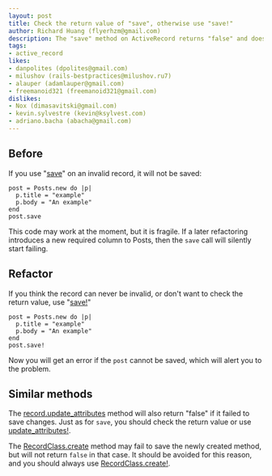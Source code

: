 ```yaml
---
layout: post
title: Check the return value of "save", otherwise use "save!"
author: Richard Huang (flyerhzm@gmail.com)
description: The "save" method on ActiveRecord returns "false" and does nothing if the record is invalid. You should always check the return value, otherwise you may inadvertently not save the record. If you think the record can never be invalid, or don't want to check the return value, use "save!"
tags:
- active_record
likes:
- danpolites (dpolites@gmail.com)
- milushov (rails-bestpractices@milushov.ru7)
- alauper (adamlauper@gmail.com)
- freemanoid321 (freemanoid321@gmail.com)
dislikes:
- Nox (dimasavitski@gmail.com)
- kevin.sylvestre (kevin@ksylvest.com)
- adriano.bacha (abacha@gmail.com)
---
```

## Before

If you use "[save][1]" on an invalid record, it will not be saved:

    post = Posts.new do |p|
      p.title = "example"
      p.body = "An example"
    end
    post.save

This code may work at the moment, but it is fragile. If a later refactoring introduces a new required column to Posts, then the `save` call will silently start failing.

## Refactor

If you think the record can never be invalid, or don't want to check the return value, use "[save!][2]"

    post = Posts.new do |p|
      p.title = "example"
      p.body = "An example"
    end
    post.save!

Now you will get an error if the `post` cannot be saved, which will alert you to the problem.

## Similar methods

The [record.update_attributes][3] method will also return "false" if it failed to save changes. Just as for `save`, you should check the return value or use [update_attributes!][4].

The [RecordClass.create][5] method may fail to save the newly created method, but will not return `false` in that case. It should be avoided for this reason, and you should always use [RecordClass.create!][6].



  [1]: http://api.rubyonrails.org/classes/ActiveRecord/Persistence.html#method-i-save
  [2]: http://api.rubyonrails.org/classes/ActiveRecord/Persistence.html#method-i-save-21
  [3]: http://api.rubyonrails.org/classes/ActiveRecord/Persistence.html#method-i-update_attributes
  [4]: http://api.rubyonrails.org/classes/ActiveRecord/Persistence.html#method-i-update_attributes-21
  [5]: http://api.rubyonrails.org/classes/ActiveRecord/Persistence/ClassMethods.html#method-i-create
  [6]: http://api.rubyonrails.org/classes/ActiveRecord/Validations/ClassMethods.html#method-i-create-21

